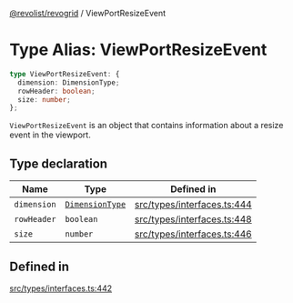 [@revolist/revogrid](README.md) / ViewPortResizeEvent

# Type Alias: ViewPortResizeEvent

```ts
type ViewPortResizeEvent: {
  dimension: DimensionType;
  rowHeader: boolean;
  size: number;
};
```

`ViewPortResizeEvent` is an object that contains information about a resize
event in the viewport.

## Type declaration

| Name | Type | Defined in |
| ------ | ------ | ------ |
| `dimension` | [`DimensionType`](TypeAlias.DimensionType.md) | [src/types/interfaces.ts:444](https://github.com/revolist/revogrid/blob/7441a116e7c14801fe05f009e2206ea7b70630f5/src/types/interfaces.ts#L444) |
| `rowHeader` | `boolean` | [src/types/interfaces.ts:448](https://github.com/revolist/revogrid/blob/7441a116e7c14801fe05f009e2206ea7b70630f5/src/types/interfaces.ts#L448) |
| `size` | `number` | [src/types/interfaces.ts:446](https://github.com/revolist/revogrid/blob/7441a116e7c14801fe05f009e2206ea7b70630f5/src/types/interfaces.ts#L446) |

## Defined in

[src/types/interfaces.ts:442](https://github.com/revolist/revogrid/blob/7441a116e7c14801fe05f009e2206ea7b70630f5/src/types/interfaces.ts#L442)
